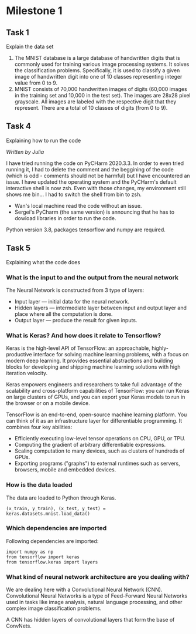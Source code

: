# Milestone 1
## Task 1 
Explain the data set

1. The MNIST database is a large database of handwritten digits that is commonly used for training various image processing systems. 
It solves the classification problems. Specifically, it is used to classify a given image of handwritten digit into one of 10 classes 
representing integer value from 0 to 9.
2. MNIST consists of 70,000 handwritten images of digits (60,000 images in the training set and 10,000 in the test set). The images are
28x28 pixel grayscale. All images are labeled with the respective digit that they represent. There are a total of 10 classes of digits (from 0 to 9).

## Task 4
Explaining how to run the code

_Written by Julia_

I have tried running the code on PyCHarm 2020.3.3. 
In order to even tried running it, I had to delete the comment and the beggining of the code (which is odd - comments should not be harmful) but I have encountered an issue. 
I have updated the operating system and the PyCHarm's default interactive shell is now zsh. Even with those changes, my environment still shows me bin... 
I had to switch the shell from bin to zsh. 
* Wan's local machine read the code without an issue.
* Sergei's PyCharm (the same version) is announcing that he has to dowload libraries in order to run the code.

Python version 3.8, packages tensorflow and numpy are required.


## Task 5
Explaining what the code does

### What is the input to and the output from the neural network

The Neural Network is constructed from 3 type of layers:
- Input layer — initial data for the neural network.
- Hidden layers — intermediate layer between input and output layer and place where all the computation is done.
- Output layer — produce the result for given inputs.


### What is Keras? And how does it relate to Tensorflow?
Keras is the high-level API of TensorFlow: an approachable, highly-productive interface for solving machine learning problems, with a focus on modern deep learning. 
It provides essential abstractions and building blocks for developing and shipping machine learning solutions with high iteration velocity.

Keras empowers engineers and researchers to take full advantage of the scalability and cross-platform capabilities of TensorFlow: you can run Keras on large clusters of GPUs, and you can export your Keras models to run in the browser or on a mobile device.

TensorFlow is an end-to-end, open-source machine learning platform. You can think of it as an infrastructure layer for differentiable programming. It combines four key abilities:

- Efficiently executing low-level tensor operations on CPU, GPU, or TPU.
- Computing the gradient of arbitrary differentiable expressions.
- Scaling computation to many devices, such as clusters of hundreds of GPUs.
- Exporting programs ("graphs") to external runtimes such as servers, browsers, mobile and embedded devices.


### How is the data loaded
The data are loaded to Python through Keras.
```
(x_train, y_train), (x_test, y_test) = keras.datasets.mnist.load_data()
```

### Which dependencies are imported

Following dependencies are imported:
```
import numpy as np
from tensorflow import keras
from tensorflow.keras import layers
```

### What kind of neural network architecture are you dealing with?

We are dealing here with a Convolutional Neural Network (CNN).
Convolutional Neural Networks is a type of Feed-Forward Neural Networks used in tasks like image analysis, natural language processing, and other complex image classification problems.

A CNN has hidden layers of convolutional layers that form the base of ConvNets. 






